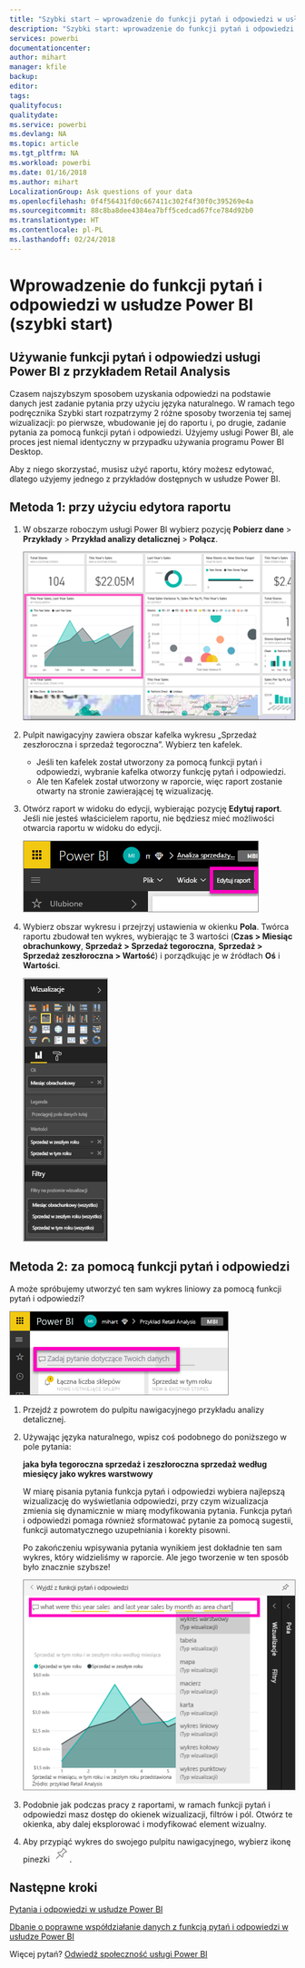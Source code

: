 ```yaml
---
title: "Szybki start — wprowadzenie do funkcji pytań i odpowiedzi w usłudze Power BI"
description: "Szybki start: wprowadzenie do funkcji pytań i odpowiedzi w usłudze Power BI przy użyciu przykładu Retail Analysis"
services: powerbi
documentationcenter: 
author: mihart
manager: kfile
backup: 
editor: 
tags: 
qualityfocus: 
qualitydate: 
ms.service: powerbi
ms.devlang: NA
ms.topic: article
ms.tgt_pltfrm: NA
ms.workload: powerbi
ms.date: 01/16/2018
ms.author: mihart
LocalizationGroup: Ask questions of your data
ms.openlocfilehash: 0f4f56431fd0c667411c302f4f30f0c395269e4a
ms.sourcegitcommit: 88c8ba8dee4384ea7bff5cedcad67fce784d92b0
ms.translationtype: HT
ms.contentlocale: pl-PL
ms.lasthandoff: 02/24/2018
---
```

# <a name="get-started-with-power-bi-qa-quickstart"></a>Wprowadzenie do funkcji pytań i odpowiedzi w usłudze Power BI (szybki start)
## <a name="use-power-bi-qa-with-the-retail-analysis-sample"></a>Używanie funkcji pytań i odpowiedzi usługi Power BI z przykładem Retail Analysis
Czasem najszybszym sposobem uzyskania odpowiedzi na podstawie danych jest zadanie pytania przy użyciu języka naturalnego.  W ramach tego podręcznika Szybki start rozpatrzymy 2 różne sposoby tworzenia tej samej wizualizacji: po pierwsze, wbudowanie jej do raportu i, po drugie, zadanie pytania za pomocą funkcji pytań i odpowiedzi. Użyjemy usługi Power BI, ale proces jest niemal identyczny w przypadku używania programu Power BI Desktop.

Aby z niego skorzystać, musisz użyć raportu, który możesz edytować, dlatego użyjemy jednego z przykładów dostępnych w usłudze Power BI.

## <a name="method-1-using-the-report-editor"></a>Metoda 1: przy użyciu edytora raportu
1. W obszarze roboczym usługi Power BI wybierz pozycję **Pobierz dane** \> **Przykłady** \> **Przykład analizy detalicznej** > **Połącz**.
   
    ![](media/power-bi-visualization-introduction-to-q-and-a/power-bi-dashboard.png)
2. Pulpit nawigacyjny zawiera obszar kafelka wykresu „Sprzedaż zeszłoroczna i sprzedaż tegoroczna”.  Wybierz ten kafelek. 
   
   * Jeśli ten kafelek został utworzony za pomocą funkcji pytań i odpowiedzi, wybranie kafelka otworzy funkcję pytań i odpowiedzi. 
   * Ale ten Kafelek został utworzony w raporcie, więc raport zostanie otwarty na stronie zawierającej tę wizualizację.
3. Otwórz raport w widoku do edycji, wybierając pozycję **Edytuj raport**.  Jeśli nie jesteś właścicielem raportu, nie będziesz mieć możliwości otwarcia raportu w widoku do edycji.
   
    ![](media/power-bi-visualization-introduction-to-q-and-a/power-bi-edit-report.png)
4. Wybierz obszar wykresu i przejrzyj ustawienia w okienku **Pola**.  Twórca raportu zbudował ten wykres, wybierając te 3 wartości (**Czas > Miesiąc obrachunkowy**, **Sprzedaż > Sprzedaż tegoroczna**, **Sprzedaż > Sprzedaż zeszłoroczna > Wartość**) i porządkując je w źródłach **Oś** i **Wartości**.
   
    ![](media/power-bi-visualization-introduction-to-q-and-a/gnatutorial_3-new.png)

## <a name="method-2-using-qa"></a>Metoda 2: za pomocą funkcji pytań i odpowiedzi
A może spróbujemy utworzyć ten sam wykres liniowy za pomocą funkcji pytań i odpowiedzi?

![](media/power-bi-visualization-introduction-to-q-and-a/power-bi-qna.png)

1. Przejdź z powrotem do pulpitu nawigacyjnego przykładu analizy detalicznej.
2. Używając języka naturalnego, wpisz coś podobnego do poniższego w pole pytania:
   
   **jaka była tegoroczna sprzedaż i zeszłoroczna sprzedaż według miesięcy jako wykres warstwowy**
   
   W miarę pisania pytania funkcja pytań i odpowiedzi wybiera najlepszą wizualizację do wyświetlania odpowiedzi, przy czym wizualizacja zmienia się dynamicznie w miarę modyfikowania pytania. Funkcja pytań i odpowiedzi pomaga również sformatować pytanie za pomocą sugestii, funkcji automatycznego uzupełniania i korekty pisowni.
   
   Po zakończeniu wpisywania pytania wynikiem jest dokładnie ten sam wykres, który widzieliśmy w raporcie.  Ale jego tworzenie w ten sposób było znacznie szybsze!
   
   ![](media/power-bi-visualization-introduction-to-q-and-a/powerbi-qna-areachart.png)
3. Podobnie jak podczas pracy z raportami, w ramach funkcji pytań i odpowiedzi masz dostęp do okienek wizualizacji, filtrów i pól.  Otwórz te okienka, aby dalej eksplorować i modyfikować element wizualny.
4. Aby przypiąć wykres do swojego pulpitu nawigacyjnego, wybierz ikonę pinezki ![](media/power-bi-visualization-introduction-to-q-and-a/pinnooutline.png).

## <a name="next-steps"></a>Następne kroki
[Pytania i odpowiedzi w usłudze Power BI](power-bi-q-and-a.md)

[Dbanie o poprawne współdziałanie danych z funkcją pytań i odpowiedzi w usłudze Power BI](service-prepare-data-for-q-and-a.md)

Więcej pytań? [Odwiedź społeczność usługi Power BI](http://community.powerbi.com/)

